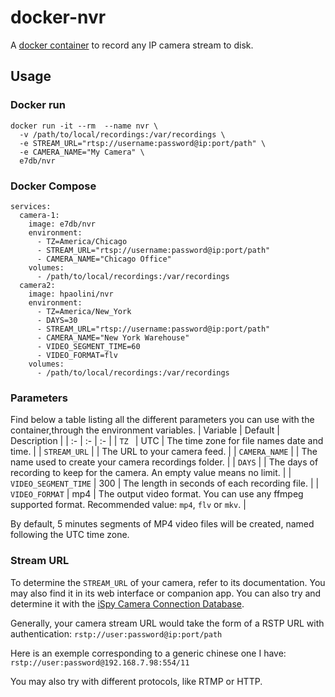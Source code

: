 # docker-nvr

A [docker container](https://hub.docker.com/r/e7db/nvr) to record any IP camera stream to disk.

## Usage

### Docker run

```
docker run -it --rm  --name nvr \
  -v /path/to/local/recordings:/var/recordings \
  -e STREAM_URL="rtsp://username:password@ip:port/path" \
  -e CAMERA_NAME="My Camera" \
  e7db/nvr
```

### Docker Compose

```
services:
  camera-1:
    image: e7db/nvr
    environment:
      - TZ=America/Chicago
      - STREAM_URL="rtsp://username:password@ip:port/path"
      - CAMERA_NAME="Chicago Office"
    volumes:
      - /path/to/local/recordings:/var/recordings
  camera2:
    image: hpaolini/nvr
    environment:
      - TZ=America/New_York
      - DAYS=30
      - STREAM_URL="rtsp://username:password@ip:port/path"
      - CAMERA_NAME="New York Warehouse"
      - VIDEO_SEGMENT_TIME=60
      - VIDEO_FORMAT=flv
    volumes:
      - /path/to/local/recordings:/var/recordings
```


### Parameters

Find below a table listing all the different parameters you can use with the container,through the environment variables.
| Variable             | Default       | Description |
| :-                   | :-            | :- |
| `TZ `                | UTC           | The time zone for file names date and time. |
| `STREAM_URL`         |               | The URL to your camera feed. |
| `CAMERA_NAME`        |               | The name used to create your camera recordings folder. |
| `DAYS`               |               | The days of recording to keep for the camera. An empty value means no limit. |
| `VIDEO_SEGMENT_TIME` | 300           | The length in seconds of each recording file. |
| `VIDEO_FORMAT`       | mp4           | The output video format. You can use any ffmpeg supported format. Recommended value: `mp4`, `flv` or `mkv`. |

By default, 5 minutes segments of MP4 video files will be created, named following the UTC time zone.

### Stream URL

To determine the `STREAM_URL` of your camera, refer to its documentation. You may also find it in its web interface or companion app. You can also try and determine it with the [iSpy Camera Connection Database](https://www.ispyconnect.com/cameras).

Generally, your camera stream URL would take the form of a RSTP URL with authentication:
`rstp://user:password@ip:port/path`

Here is an exemple corresponding to a generic chinese one I have:
`rstp://user:password@192.168.7.98:554/11`

You may also try with different protocols, like RTMP or HTTP.
